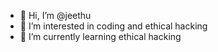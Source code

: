 - 👋 Hi, I’m @jeethu
- 👀 I’m interested in coding and ethical hacking
- 🌱 I’m currently learning ethical hacking

<!---
jeethujee/jeethujee is a ✨ special ✨ repository because its `README.md` (this file) appears on your GitHub profile.
You can click the Preview link to take a look at your changes.
--->

